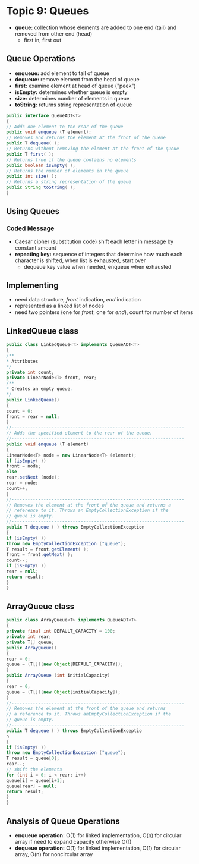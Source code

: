 # Topic 9: Queues

* **queue:** collection whose elements are added to one end (tail) and removed from other end (head)
  * first in, first out

## Queue Operations
* **enqueue:** add element to tail of queue
* **dequeue:** remove element from the head of queue
* **first:** examine element at head of queue ("peek")
* **isEmpty:** determines whether queue is empty
* **size:** determines number of elements in queue
* **toString:** returns string representation of queue

```java
public interface QueueADT<T>
{
// Adds one element to the rear of the queue
public void enqueue (T element);
// Removes and returns the element at the front of the queue
public T dequeue( );
// Returns without removing the element at the front of the queue
public T first( );
// Returns true if the queue contains no elements
public boolean isEmpty( );
// Returns the number of elements in the queue
public int size( );
// Returns a string representation of the queue
public String toString( );
}
```

## Using Queues

### Coded Message
* Caesar cipher (substitution code) shift each letter in message by constant amount
* **repeating key:** sequence of integers that determine how much each character is shifted, when list is exhausted, start over
  * dequeue key value when needed, enqueue when exhausted

## Implementing
* need data structure, *front* indication, *end* indication
* represented as a linked list of nodes
* need two pointers (one for *front*, one for *end*), count for number of items

## LinkedQueue class
```Java
public class LinkedQueue<T> implements QueueADT<T>
{
/**
* Attributes
*/
private int count;
private LinearNode<T> front, rear;
/**
* Creates an empty queue.
*/
public LinkedQueue()
{
count = 0;
front = rear = null;
}
//-----------------------------------------------------------------
// Adds the specified element to the rear of the queue.
//-----------------------------------------------------------------
public void enqueue (T element)
{
LinearNode<T> node = new LinearNode<T> (element);
if (isEmpty( ))
front = node;
else
rear.setNext (node);
rear = node;
count++;
}
//-----------------------------------------------------------------
// Removes the element at the front of the queue and returns a
// reference to it. Throws an EmptyCollectionException if the
// queue is empty.
//-----------------------------------------------------------------
public T dequeue ( ) throws EmptyCollectionException
{
if (isEmpty( ))
throw new EmptyCollectionException ("queue");
T result = front.getElement( );
front = front.getNext( );
count--;
if (isEmpty( ))
rear = null;
return result;
}
}
```

## ArrayQueue class
```java
public class ArrayQueue<T> implements QueueADT<T>
{
private final int DEFAULT_CAPACITY = 100;
private int rear;
private T[] queue;
public ArrayQueue()
{
rear = 0;
queue = (T[])(new Object[DEFAULT_CAPACITY]);
}
public ArrayQueue (int initialCapacity)
{
rear = 0;
queue = (T[])(new Object[initialCapacity]);
}
//-----------------------------------------------------------------
// Removes the element at the front of the queue and returns
// a reference to it. Throws anEmptyCollectionException if the
// queue is empty.
//-----------------------------------------------------------------
public T dequeue ( ) throws EmptyCollectionExceptio
n
{
if (isEmpty( ))
throw new EmptyCollectionException ("queue");
T result = queue[0];
rear--;
// shift the elements
for (int i = 0; i < rear; i++)
queue[i] = queue[i+1];
queue[rear] = null;
return result;
}
}
```

## Analysis of Queue Operations
* **enqueue operation:** O(1) for linked implementation, O(n) for circular array if need to expand capacity otherwise O(1)
* **dequeue operation:** O(1) for linked implementation, O(1) for circular array, O(n) for noncircular array

